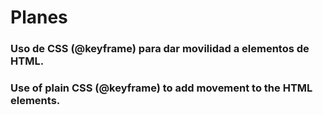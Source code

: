 # Planes

### Uso de CSS (@keyframe) para dar movilidad a elementos de HTML.


### Use of plain CSS (@keyframe) to add movement to the HTML elements.
